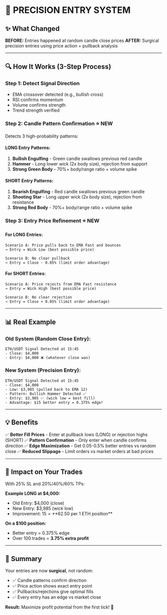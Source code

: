 # 🎯 PRECISION ENTRY SYSTEM

## ✨ What Changed

**BEFORE:** Entries happened at random candle close prices
**AFTER:** Surgical precision entries using price action + pullback analysis

---

## 🔍 How It Works (3-Step Process)

### **Step 1: Detect Signal Direction**
- EMA crossover detected (e.g., bullish cross)
- RSI confirms momentum
- Volume confirms strength
- Trend strength verified

### **Step 2: Candle Pattern Confirmation** ⭐ NEW
Detects 3 high-probability patterns:

#### **LONG Entry Patterns:**
1. **Bullish Engulfing** - Green candle swallows previous red candle
2. **Hammer** - Long lower wick (2x body size), rejection from support
3. **Strong Green Body** - 70%+ body/range ratio + volume spike

#### **SHORT Entry Patterns:**
1. **Bearish Engulfing** - Red candle swallows previous green candle
2. **Shooting Star** - Long upper wick (2x body size), rejection from resistance
3. **Strong Red Body** - 70%+ body/range ratio + volume spike

### **Step 3: Entry Price Refinement** ⭐ NEW

#### **For LONG Entries:**
```
Scenario A: Price pulls back to EMA Fast and bounces
→ Entry = Wick Low (best possible price)

Scenario B: No clear pullback
→ Entry = Close - 0.05% (limit order advantage)
```

#### **For SHORT Entries:**
```
Scenario A: Price rejects from EMA Fast resistance
→ Entry = Wick High (best possible price)

Scenario B: No clear rejection
→ Entry = Close + 0.05% (limit order advantage)
```

---

## 📊 Real Example

### **Old System (Random Close Entry):**
```
ETH/USDT Signal Detected at 15:45
- Close: $4,000
- Entry: $4,000 ❌ (whatever close was)
```

### **New System (Precision Entry):**
```
ETH/USDT Signal Detected at 15:45
- Close: $4,000
- Low: $3,985 (pulled back to EMA 12)
- Pattern: Bullish Hammer Detected ✅
- Entry: $3,985 ✅ (wick low = best fill)
- Advantage: $15 better entry = 0.375% edge!
```

---

## 💡 Benefits

✅ **Better Fill Prices** - Enter at pullback lows (LONG) or rejection highs (SHORT)
✅ **Pattern Confirmation** - Only enter when candle confirms direction
✅ **Edge Maximization** - Get 0.05-0.5% better entries vs random close
✅ **Reduced Slippage** - Limit orders vs market orders at bad prices

---

## 🎯 Impact on Your Trades

With 25% SL and 20%/40%/60% TPs:

**Example LONG at $4,000:**
- Old Entry: $4,000 (close)
- New Entry: $3,985 (wick low)
- Improvement: $15 = **$62.50 per 1 ETH position**

**On a $100 position:**
- Better entry = 0.375% edge
- Over 100 trades = **3.75% extra profit**

---

## 🚀 Summary

Your entries are now **surgical**, not random:
- ✅ Candle patterns confirm direction
- ✅ Price action shows exact entry point
- ✅ Pullbacks/rejections give optimal fills
- ✅ Every entry has an edge vs market close

**Result:** Maximize profit potential from the first tick! 🎯
